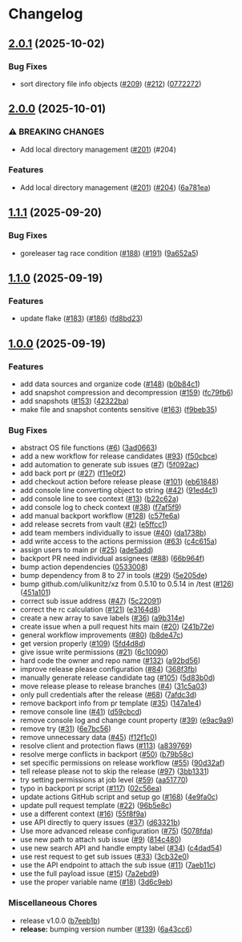 # Changelog

## [2.0.1](https://github.com/rancher/terraform-provider-file/compare/v2.0.0...v2.0.1) (2025-10-02)


### Bug Fixes

* sort directory file info objects ([#209](https://github.com/rancher/terraform-provider-file/issues/209)) ([#212](https://github.com/rancher/terraform-provider-file/issues/212)) ([0772272](https://github.com/rancher/terraform-provider-file/commit/07722727ecdd0fff83afdb55d1a3a4d0bff758e1))

## [2.0.0](https://github.com/rancher/terraform-provider-file/compare/v1.1.1...v2.0.0) (2025-10-01)


### ⚠ BREAKING CHANGES

* Add local directory management ([#201](https://github.com/rancher/terraform-provider-file/issues/201)) (#204)

### Features

* Add local directory management ([#201](https://github.com/rancher/terraform-provider-file/issues/201)) ([#204](https://github.com/rancher/terraform-provider-file/issues/204)) ([6a781ea](https://github.com/rancher/terraform-provider-file/commit/6a781ea7fd67723bbfd9ab99a2db38d59df734e8))

## [1.1.1](https://github.com/rancher/terraform-provider-file/compare/v1.1.0...v1.1.1) (2025-09-20)


### Bug Fixes

* goreleaser tag race condition ([#188](https://github.com/rancher/terraform-provider-file/issues/188)) ([#191](https://github.com/rancher/terraform-provider-file/issues/191)) ([9a652a5](https://github.com/rancher/terraform-provider-file/commit/9a652a5d22f7e5019f691b3b436e784318050c58))

## [1.1.0](https://github.com/rancher/terraform-provider-file/compare/v1.0.0...v1.1.0) (2025-09-19)


### Features

* update flake ([#183](https://github.com/rancher/terraform-provider-file/issues/183)) ([#186](https://github.com/rancher/terraform-provider-file/issues/186)) ([fd8bd23](https://github.com/rancher/terraform-provider-file/commit/fd8bd232cd0b20fca859fc3fe97c8e7494b08f72))

## [1.0.0](https://github.com/rancher/terraform-provider-file/compare/v0.1.0...v1.0.0) (2025-09-19)


### Features

* add data sources and organize code ([#148](https://github.com/rancher/terraform-provider-file/issues/148)) ([b0b84c1](https://github.com/rancher/terraform-provider-file/commit/b0b84c140972cc32303c2ce588a16f3cf867525d))
* add snapshot compression and decompression ([#159](https://github.com/rancher/terraform-provider-file/issues/159)) ([fc79fb6](https://github.com/rancher/terraform-provider-file/commit/fc79fb629148d5d3333ec053e0f80173d8c6146d))
* add snapshots ([#153](https://github.com/rancher/terraform-provider-file/issues/153)) ([42322ba](https://github.com/rancher/terraform-provider-file/commit/42322babc8324adf304c9466f6b1ba39517ca588))
* make file and snapshot contents sensitive ([#163](https://github.com/rancher/terraform-provider-file/issues/163)) ([f9beb35](https://github.com/rancher/terraform-provider-file/commit/f9beb35bca9dbd2dbf04098f64a7a18e84b1f627))


### Bug Fixes

* abstract OS file functions ([#6](https://github.com/rancher/terraform-provider-file/issues/6)) ([3ad0663](https://github.com/rancher/terraform-provider-file/commit/3ad0663037a4d1892a576f7181d5c9a8daaa36d8))
* add a new workflow for release candidates ([#93](https://github.com/rancher/terraform-provider-file/issues/93)) ([f50cbce](https://github.com/rancher/terraform-provider-file/commit/f50cbceeeeeb177fc4504bb5a639a042e5b09258))
* add automation to generate sub issues ([#7](https://github.com/rancher/terraform-provider-file/issues/7)) ([5f092ac](https://github.com/rancher/terraform-provider-file/commit/5f092ac3528b11da66e52ebaa05783f7d4967544))
* add back port pr ([#27](https://github.com/rancher/terraform-provider-file/issues/27)) ([f11e0f2](https://github.com/rancher/terraform-provider-file/commit/f11e0f2d0f56e583315447695c15c4159893a134))
* add checkout action before release please ([#101](https://github.com/rancher/terraform-provider-file/issues/101)) ([eb61848](https://github.com/rancher/terraform-provider-file/commit/eb6184873ccfda7367f605bbe2fbc5b032990e38))
* add console line converting object to string ([#42](https://github.com/rancher/terraform-provider-file/issues/42)) ([91ed4c1](https://github.com/rancher/terraform-provider-file/commit/91ed4c1e6d92d90b46ead078b1a775ad311ee602))
* add console line to see context ([#13](https://github.com/rancher/terraform-provider-file/issues/13)) ([b22c62a](https://github.com/rancher/terraform-provider-file/commit/b22c62a00d0ebb2292a36f3b49b58e71732b86e7))
* add console log to check context ([#38](https://github.com/rancher/terraform-provider-file/issues/38)) ([f7af5f9](https://github.com/rancher/terraform-provider-file/commit/f7af5f97cdff11919a361467df7d00e273a866c5))
* add manual backport workflow ([#128](https://github.com/rancher/terraform-provider-file/issues/128)) ([c57fe6a](https://github.com/rancher/terraform-provider-file/commit/c57fe6af0289d48f88984127897ad84327beff61))
* add release secrets from vault ([#2](https://github.com/rancher/terraform-provider-file/issues/2)) ([e5ffcc1](https://github.com/rancher/terraform-provider-file/commit/e5ffcc11a56d3b4d38fdbed0ecdb02edc587e7af))
* add team members individually to issue ([#40](https://github.com/rancher/terraform-provider-file/issues/40)) ([da1738b](https://github.com/rancher/terraform-provider-file/commit/da1738bbb0598cf3102709f1c24465cb1e9b5bc1))
* add write access to the actions permission ([#63](https://github.com/rancher/terraform-provider-file/issues/63)) ([c4c615a](https://github.com/rancher/terraform-provider-file/commit/c4c615ade0197f44adaaaac138b06f96e464d206))
* assign users to main pr ([#25](https://github.com/rancher/terraform-provider-file/issues/25)) ([ade5add](https://github.com/rancher/terraform-provider-file/commit/ade5addd2bc38b9694aa1a873cea1db8305d8245))
* backport PR need individual assignees ([#88](https://github.com/rancher/terraform-provider-file/issues/88)) ([66b964f](https://github.com/rancher/terraform-provider-file/commit/66b964f45ca543816423bdc41cc0d0bee73ccd58))
* bump action dependencies ([0533008](https://github.com/rancher/terraform-provider-file/commit/0533008f61d18a96f9107221c4df260280919a70))
* bump dependency from 8 to 27 in tools ([#29](https://github.com/rancher/terraform-provider-file/issues/29)) ([5e205de](https://github.com/rancher/terraform-provider-file/commit/5e205dec0c11fe197d6b23c260f34117587f317e))
* bump github.com/ulikunitz/xz from 0.5.10 to 0.5.14 in /test ([#126](https://github.com/rancher/terraform-provider-file/issues/126)) ([451a101](https://github.com/rancher/terraform-provider-file/commit/451a101355a87068280b1358e077b660a5d3cac7))
* correct sub issue address ([#47](https://github.com/rancher/terraform-provider-file/issues/47)) ([5c22091](https://github.com/rancher/terraform-provider-file/commit/5c220916e472616dbe55604c06b158428cdb0ede))
* correct the rc calculation ([#121](https://github.com/rancher/terraform-provider-file/issues/121)) ([e3164d8](https://github.com/rancher/terraform-provider-file/commit/e3164d8a78a228ef331e9dca8bc93e89c5a189ed))
* create a new array to save labels ([#36](https://github.com/rancher/terraform-provider-file/issues/36)) ([a9b314e](https://github.com/rancher/terraform-provider-file/commit/a9b314efd486e03d35dcf32a30f65d07ea1289dd))
* create issue when a pull request hits main ([#20](https://github.com/rancher/terraform-provider-file/issues/20)) ([241b72e](https://github.com/rancher/terraform-provider-file/commit/241b72e742810a3eecb26d0a8620c83e79686901))
* general workflow improvements ([#80](https://github.com/rancher/terraform-provider-file/issues/80)) ([b8de47c](https://github.com/rancher/terraform-provider-file/commit/b8de47c589a5ffba34cdb8da0e7841d76a5047a5))
* get version properly ([#109](https://github.com/rancher/terraform-provider-file/issues/109)) ([5fd4d8d](https://github.com/rancher/terraform-provider-file/commit/5fd4d8d555ea5a73219e6c91f91242979d5aef73))
* give issue write permissions ([#21](https://github.com/rancher/terraform-provider-file/issues/21)) ([6c10090](https://github.com/rancher/terraform-provider-file/commit/6c1009008dd1bf0539d2ac6d9340cc608de25054))
* hard code the owner and repo name ([#132](https://github.com/rancher/terraform-provider-file/issues/132)) ([a92bd56](https://github.com/rancher/terraform-provider-file/commit/a92bd56465062720741e8b49ea5f5eeb7c7bf78f))
* improve release please configuration ([#84](https://github.com/rancher/terraform-provider-file/issues/84)) ([368f3fb](https://github.com/rancher/terraform-provider-file/commit/368f3fbb449be6b932401ea5f2bec94b9911fd0a))
* manually generate release candidate tag ([#105](https://github.com/rancher/terraform-provider-file/issues/105)) ([5d83b0d](https://github.com/rancher/terraform-provider-file/commit/5d83b0d27a275566b56f4819d174c2a89b574c32))
* move release please to release branches ([#4](https://github.com/rancher/terraform-provider-file/issues/4)) ([31c5a03](https://github.com/rancher/terraform-provider-file/commit/31c5a03e8f476f3e73215ff4c732e72d185c68d4))
* only pull credentials after the release ([#68](https://github.com/rancher/terraform-provider-file/issues/68)) ([7afdc3d](https://github.com/rancher/terraform-provider-file/commit/7afdc3da8290ab07e3aa444dcd6f0645410b9476))
* remove backport info from pr template ([#35](https://github.com/rancher/terraform-provider-file/issues/35)) ([147a1e4](https://github.com/rancher/terraform-provider-file/commit/147a1e4509e08aefc75054cd90d88caf53e10cc9))
* remove console line ([#41](https://github.com/rancher/terraform-provider-file/issues/41)) ([d59cbcd](https://github.com/rancher/terraform-provider-file/commit/d59cbcd61aba8d43de8201e1dea6d0aa8c530e2a))
* remove console log and change count property ([#39](https://github.com/rancher/terraform-provider-file/issues/39)) ([e9ac9a9](https://github.com/rancher/terraform-provider-file/commit/e9ac9a95c3e5a1abe6507ce9f517906a0310cab1))
* remove try ([#31](https://github.com/rancher/terraform-provider-file/issues/31)) ([6e7bc56](https://github.com/rancher/terraform-provider-file/commit/6e7bc56d5366baab8a2376cc687730aa5ee88ae4))
* remove unnecessary data ([#45](https://github.com/rancher/terraform-provider-file/issues/45)) ([f12f1c0](https://github.com/rancher/terraform-provider-file/commit/f12f1c05f50d492692ba8d7d2f8c7e4b7149e864))
* resolve client and protection flaws ([#113](https://github.com/rancher/terraform-provider-file/issues/113)) ([a839769](https://github.com/rancher/terraform-provider-file/commit/a839769d2aafd6217388358d0e8c2f229d5e2b44))
* resolve merge conflicts in backport ([#50](https://github.com/rancher/terraform-provider-file/issues/50)) ([b79b58c](https://github.com/rancher/terraform-provider-file/commit/b79b58c5d4e4d8ca1c1fcba467a290cca0172df9))
* set specific permissions on release workflow ([#55](https://github.com/rancher/terraform-provider-file/issues/55)) ([90d32af](https://github.com/rancher/terraform-provider-file/commit/90d32af4353b7c8f18fa5ef53efa4c601b8557b3))
* tell release please not to skip the release ([#97](https://github.com/rancher/terraform-provider-file/issues/97)) ([3bb1331](https://github.com/rancher/terraform-provider-file/commit/3bb1331374fc2733745eb4e345f9778dff3fb552))
* try setting permissions at job level ([#59](https://github.com/rancher/terraform-provider-file/issues/59)) ([aa51770](https://github.com/rancher/terraform-provider-file/commit/aa517700c1772c027df28ed603b8f9612093a1ee))
* typo in backport pr script ([#117](https://github.com/rancher/terraform-provider-file/issues/117)) ([02c56ea](https://github.com/rancher/terraform-provider-file/commit/02c56ea5ef8aa8a71eaa27a5cb581f2a8529d77e))
* update actions GitHub script and setup go ([#168](https://github.com/rancher/terraform-provider-file/issues/168)) ([4e9fa0c](https://github.com/rancher/terraform-provider-file/commit/4e9fa0cca9e496452c264dacbab1a4dcc47802ee))
* update pull request template ([#22](https://github.com/rancher/terraform-provider-file/issues/22)) ([96b5e8c](https://github.com/rancher/terraform-provider-file/commit/96b5e8c36fafd31c67d29b99ec25662d42b02798))
* use a different context ([#16](https://github.com/rancher/terraform-provider-file/issues/16)) ([55f8f9a](https://github.com/rancher/terraform-provider-file/commit/55f8f9aee6a515d0baeb23c76fe3719c8a4c8587))
* use API directly to query issues ([#37](https://github.com/rancher/terraform-provider-file/issues/37)) ([d63321b](https://github.com/rancher/terraform-provider-file/commit/d63321b3e3b4b533403a3fe2da39e897359fce99))
* Use more advanced release configuration ([#75](https://github.com/rancher/terraform-provider-file/issues/75)) ([5078fda](https://github.com/rancher/terraform-provider-file/commit/5078fdae03a05071796a46b3466f6ee1c6409a6d))
* use new path to attach sub issue ([#9](https://github.com/rancher/terraform-provider-file/issues/9)) ([814c480](https://github.com/rancher/terraform-provider-file/commit/814c480d602f25cdf7f4e14e27a8344d8a245e0b))
* use new search API and handle empty label ([#34](https://github.com/rancher/terraform-provider-file/issues/34)) ([c4dad54](https://github.com/rancher/terraform-provider-file/commit/c4dad54b852a60ec115f2309eaa4bb1c78751912))
* use rest request to get sub issues ([#33](https://github.com/rancher/terraform-provider-file/issues/33)) ([3cb32e0](https://github.com/rancher/terraform-provider-file/commit/3cb32e0d3da37d212979db230de39911a47fa3d4))
* use the API endpoint to attach the sub issue ([#11](https://github.com/rancher/terraform-provider-file/issues/11)) ([7aeb11c](https://github.com/rancher/terraform-provider-file/commit/7aeb11cd143e63a15971df2b4bf1f1b32d979b77))
* use the full payload issue ([#15](https://github.com/rancher/terraform-provider-file/issues/15)) ([7a2ebd9](https://github.com/rancher/terraform-provider-file/commit/7a2ebd955e0166cc4ca3ec285aa904989cc43948))
* use the proper variable name ([#18](https://github.com/rancher/terraform-provider-file/issues/18)) ([3d6c9eb](https://github.com/rancher/terraform-provider-file/commit/3d6c9eb5bbfd3dcbd66023ac16d02b5edf8df556))


### Miscellaneous Chores

* release v1.0.0 ([b7eeb1b](https://github.com/rancher/terraform-provider-file/commit/b7eeb1b2d6620ab5d042c8a8c265b0e8bec1a16f))
* **release:** bumping version number ([#139](https://github.com/rancher/terraform-provider-file/issues/139)) ([6a43cc6](https://github.com/rancher/terraform-provider-file/commit/6a43cc60fce1a61af5fdff2066006b8357a852a0))
